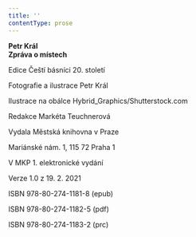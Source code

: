 ```yaml
---
title: ''
contentType: prose
---
```


**Petr Král  
Zpráva o místech**

Edice Čeští básníci 20. století

Fotografie a ilustrace Petr Král

Ilustrace na obálce Hybrid\_Graphics/Shutterstock.com

Redakce Markéta Teuchnerová

Vydala Městská knihovna v Praze

Mariánské nám. 1, 115 72 Praha 1

V MKP 1. elektronické vydání

Verze 1.0 z 19. 2. 2021

ISBN 978-80-274-1181-8 (epub)

ISBN 978-80-274-1182-5 (pdf)

ISBN 978-80-274-1183-2 (prc)
